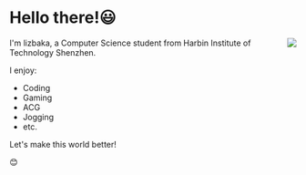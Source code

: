 # Hello there!😃

<img align="right" src="https://github-readme-stats.vercel.app/api?username=lizbaka&show_icons=true&theme=tokyonight&count_private=true" />

I'm lizbaka, a Computer Science student from Harbin Institute of Technology Shenzhen.

I enjoy:

- Coding
- Gaming
- ACG
- Jogging
- etc.

Let's make this world better!

😊

